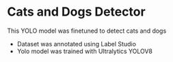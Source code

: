 
# Cats and Dogs Detector

This YOLO model was finetuned to detect cats and dogs


* Dataset was annotated using Label Studio
* Yolo model was trained with Ultralytics YOLOV8




